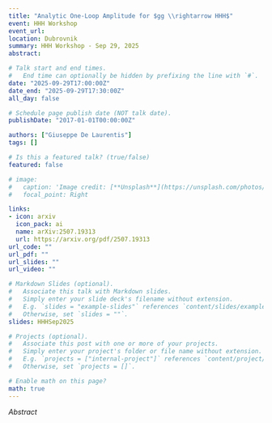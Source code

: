 ```yaml
---
title: "Analytic One-Loop Amplitude for $gg \\rightarrow HHH$"
event: HHH Workshop
event_url: 
location: Dubrovnik
summary: HHH Workshop - Sep 29, 2025
abstract: 

# Talk start and end times.
#   End time can optionally be hidden by prefixing the line with `#`.
date: "2025-09-29T17:00:00Z"
date_end: "2025-09-29T17:30:00Z"
all_day: false

# Schedule page publish date (NOT talk date).
publishDate: "2017-01-01T00:00:00Z"

authors: ["Giuseppe De Laurentis"]
tags: []

# Is this a featured talk? (true/false)
featured: false

# image:
#   caption: 'Image credit: [**Unsplash**](https://unsplash.com/photos/bzdhc5b3Bxs)'
#   focal_point: Right

links:
- icon: arxiv
  icon_pack: ai
  name: arXiv:2507.19313
  url: https://arxiv.org/pdf/2507.19313
url_code: ""
url_pdf: ""
url_slides: ""
url_video: ""

# Markdown Slides (optional).
#   Associate this talk with Markdown slides.
#   Simply enter your slide deck's filename without extension.
#   E.g. `slides = "example-slides"` references `content/slides/example-slides.md`.
#   Otherwise, set `slides = ""`.
slides: HHHSep2025

# Projects (optional).
#   Associate this post with one or more of your projects.
#   Simply enter your project's folder or file name without extension.
#   E.g. `projects = ["internal-project"]` references `content/project/deep-learning/index.md`.
#   Otherwise, set `projects = []`.

# Enable math on this page?
math: true
---
```


*Abstract*

